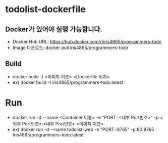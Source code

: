 # todolist-dockerfile

## Docker가 있어야 실행 가능합니다.

- Docker Hub URL: https://hub.docker.com/r/iris4865/programmers-todo
- Image 다운로드: docker pull iris4865/programmers-todo

## Build
- docker build -t <이미지 이름> <Dockerfile 위치>
- ex) docker build -t iris4865/programmers-todo:latest .

# Run
- docker run -d --name <Container 이름> -e "PORT=<내부 Port번호>" -p <외부 Port번호>:<내부 Port번호> <이미지 이름>
- ex) docker run -d --name todolist-web -e "PORT=8765" -p 80:8765 iris4865/programmers-todo:latest
